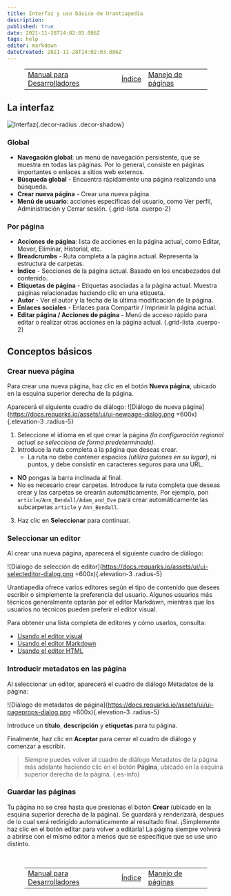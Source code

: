 ```yaml
---
title: Interfaz y uso básico de Urantiapedia
description: 
published: true
date: 2021-11-28T14:02:03.086Z
tags: help
editor: markdown
dateCreated: 2021-11-28T14:02:03.086Z
---
```


<figure class="table chapter-navigator">
  <table>
    <tbody>
      <tr>
        <td><a href="/es/help/devs">Manual para Desarrolladores</a></td>
        <td><a href="/es/help">Índice</a></td>
        <td><a href="/es/help/web_pages">Manejo de páginas</a></td>
      </tr>
    </tbody>
  </table>
</figure>

## La interfaz

![Interfaz](https://docs.requarks.io/assets/ui/ui-basics.jpg){.decor-radius .decor-shadow}

### Global
- **Navegación global**: un menú de navegación persistente, que se muestra en todas las páginas. Por lo general, consiste en páginas importantes o enlaces a sitios web externos.
- **Búsqueda global** - Encuentra rápidamente una página realizando una búsqueda.
- **Crear nueva página** - Crear una nueva página.
- **Menú de usuario**: acciones específicas del usuario, como Ver perfil, Administración y Cerrar sesión.
{.grid-lista .cuerpo-2}

### Por página
- **Acciones de página**: lista de acciones en la página actual, como Editar, Mover, Eliminar, Historial, etc.
- **Breadcrumbs** - Ruta completa a la página actual. Representa la estructura de carpetas.
- **Índice** - Secciones de la página actual. Basado en los encabezados del contenido.
- **Etiquetas de página** - Etiquetas asociadas a la página actual. Muestra páginas relacionadas haciendo clic en una etiqueta.
- **Autor** - Ver el autor y la fecha de la última modificación de la página.
- **Enlaces sociales** - Enlaces para Compartir / Imprimir la página actual.
- **Editar página / Acciones de página** - Menú de acceso rápido para editar o realizar otras acciones en la página actual.
{.grid-lista .cuerpo-2}

## Conceptos básicos

### Crear nueva página

Para crear una nueva página, haz clic en el botón **Nueva página**, ubicado en la esquina superior derecha de la página.

Aparecerá el siguiente cuadro de diálogo:
![Diálogo de nueva página](https://docs.requarks.io/assets/ui/ui-newpage-dialog.png =600x){.elevation-3 .radius-5}

1. Seleccione el idioma en el que crear la página *(la configuración regional actual se selecciona de forma predeterminada)*.
2. Introduce la ruta completa a la página que deseas crear.
   - La ruta no debe contener espacios *(utiliza guiones en su lugar)*, ni puntos, y debe consistir en caracteres seguros para una URL.
  - **NO** pongas la barra inclinada al final.
  - No es necesario crear carpetas. Introduce la ruta completa que deseas crear y las carpetas se crearán automáticamente. Por ejemplo, pon `article/Ann_Bendall/Adam_and_Eve` para crear automáticamente las subcarpetas `article` y `Ann_Bendall`.
3. Haz clic en **Seleccionar** para continuar.

### Seleccionar un editor

Al crear una nueva página, aparecerá el siguiente cuadro de diálogo:

![Diálogo de selección de editor](https://docs.requarks.io/assets/ui/ui-selecteditor-dialog.png =600x){.elevation-3 .radius-5}

Urantiapedia ofrece varios editores según el tipo de contenido que desees escribir o simplemente la preferencia del usuario. Algunos usuarios más técnicos generalmente optarán por el editor Markdown, mientras que los usuarios no técnicos pueden preferir el editor visual.

Para obtener una lista completa de editores y cómo usarlos, consulta:
- [Usando el editor visual](/es/help/web_visual_editor)
- [Usando el editor Markdown](/en/help/web_markdown_editor)
- [Usando el editor HTML](/es/help/web_html_editor)

### Introducir metadatos en las página

Al seleccionar un editor, aparecerá el cuadro de diálogo Metadatos de la página:

![Diálogo de metadatos de página](https://docs.requarks.io/assets/ui/ui-pageprops-dialog.png =600x){.elevation-3 .radius-5}

Introduce un **título**, **descripción** y **etiquetas** para tu página.

Finalmente, haz clic en **Aceptar** para cerrar el cuadro de diálogo y comenzar a escribir.

> Siempre puedes volver al cuadro de diálogo Metadatos de la página más adelante haciendo clic en el botón **Página**, ubicado en la esquina superior derecha de la página.
{.es-info}

### Guardar las páginas

Tu página no se crea hasta que presionas el botón **Crear** (ubicado en la esquina superior derecha de la página). Se guardará y renderizará, después de lo cual será redirigido automáticamente al resultado final. ¡Simplemente haz clic en el botón editar para volver a editarla! La página siempre volverá a abrirse con el mismo editor a menos que se especifique que se use uno distinto.

<br>

<figure class="table chapter-navigator">
  <table>
    <tbody>
      <tr>
        <td><a href="/es/help/devs">Manual para Desarrolladores</a></td>
        <td><a href="/es/help">Índice</a></td>
        <td><a href="/es/help/web_pages">Manejo de páginas</a></td>
      </tr>
    </tbody>
  </table>
</figure>